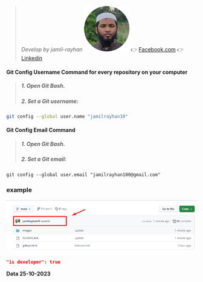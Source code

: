 
> *Develop by jamil-rayhan* ![user-name](/images/jamil.png)
> 👉 [Facebook.com](https://www.facebook.com/jamil.rayhan100)
> 👉 [Linkedin](https://www.linkedin.com/in/jamilrayhan10/)
 

#### Git Config Username Command for every repository on your computer

> #####  1. Open Git Bash.
> #####  2. Set a Git username:
```bash
git config --global user.name "jamilrayhan10"
```
#### Git Config Email Command

> #####  1. Open Git Bash.
> #####  2. Set a Git email:
```
git config --global user.email "jamilrayhan100@gmail.com"
```

### example 
![user-name](/images/github-usernam-light.png)


```json
"is developer": true
```
**Data 25-10-2023**